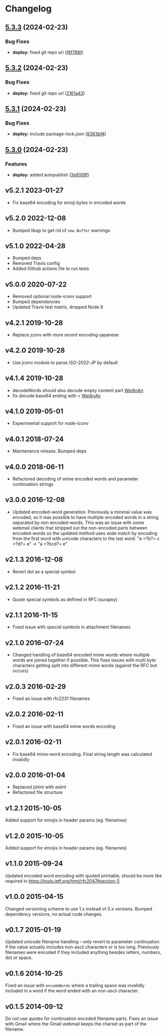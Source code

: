 # Changelog

## [5.3.3](https://github.com/nodemailer/libmime/compare/v5.3.2...v5.3.3) (2024-02-23)


### Bug Fixes

* **deploy:** fixed git repo url ([f8f788f](https://github.com/nodemailer/libmime/commit/f8f788fd5d3f1148fb2e880e37c76cec6741a852))

## [5.3.2](https://github.com/nodemailer/libmime/compare/v5.3.1...v5.3.2) (2024-02-23)


### Bug Fixes

* **deploy:** fixed git repo url ([2161a43](https://github.com/nodemailer/libmime/commit/2161a43a87083ff99125b5335d3a2e1dee4c5663))

## [5.3.1](https://github.com/nodemailer/libmime/compare/v5.3.0...v5.3.1) (2024-02-23)


### Bug Fixes

* **deploy:** include package-lock.json ([8363bf4](https://github.com/nodemailer/libmime/commit/8363bf42c889e95fccf1c3f017db759434481bc1))

## [5.3.0](https://github.com/nodemailer/libmime/compare/v5.2.1...v5.3.0) (2024-02-23)


### Features

* **deploy:** added autopublish ([3e8109f](https://github.com/nodemailer/libmime/commit/3e8109f19bc7b9fb313467f61177ab08459ecf21))

## v5.2.1 2023-01-27

-   Fix base64 encoding for emoji bytes in encoded words

## v5.2.0 2022-12-08

-   Bumped libqp to get rid of `new Buffer` warnings

## v5.1.0 2022-04-28

-   Bumped deps
-   Removed Travis config
-   Added Github actions file to run tests

## v5.0.0 2020-07-22

-   Removed optional node-iconv support
-   Bumped dependencies
-   Updated Travis test matrix, dropped Node 8

## v4.2.1 2019-10-28

-   Replace jconv with more recent encoding-japanese

## v4.2.0 2019-10-28

-   Use jconv module to parse ISO-2022-JP by default

## v4.1.4 2019-10-28

-   decodeWords should also decode empty content part [WeiAnAn](9bbcfd2)
-   fix decode base64 ending with = [WeiAnAn](6e656e2)

## v4.1.0 2019-05-01

-   Experimental support for node-iconv

## v4.0.1 2018-07-24

-   Maintenance release. Bumped deps

## v4.0.0 2018-06-11

-   Refactored decoding of mime encoded words and parameter continuation strings

## v3.0.0 2016-12-08

-   Updated encoded-word generation. Previously a minimal value was encoded, so it was possible to have multiple encoded words in a string separated by non encoded-words. This was an issue with some webmail clients that stripped out the non-encoded parts between encoded-words so the updated method uses wide match by encoding from the first word with unicode characters to the last word. "a =?b?= c =?d?= e" -> "a =?bcd?= e"

## v2.1.3 2016-12-08

-   Revert dot as a special symbol

## v2.1.2 2016-11-21

-   Quote special symbols as defined in RFC (surajwy)

## v2.1.1 2016-11-15

-   Fixed issue with special symbols in attachment filenames

## v2.1.0 2016-07-24

-   Changed handling of base64 encoded mime words where multiple words are joined together if possible. This fixes issues with multi byte characters getting split into different mime words (against the RFC but occurs)

## v2.0.3 2016-02-29

-   Fixed an issue with rfc2231 filenames

## v2.0.2 2016-02-11

-   Fixed an issue with base64 mime words encoding

## v2.0.1 2016-02-11

-   Fix base64 mime-word encoding. Final string length was calculated invalidly

## v2.0.0 2016-01-04

-   Replaced jshint with eslint
-   Refactored file structure

## v1.2.1 2015-10-05

Added support for emojis in header params (eg. filenames)

## v1.2.0 2015-10-05

Added support for emojis in header params (eg. filenames)

## v1.1.0 2015-09-24

Updated encoded word encoding with quoted printable, should be more like required in https://tools.ietf.org/html/rfc2047#section-5

## v1.0.0 2015-04-15

Changed versioning scheme to use 1.x instead of 0.x versions. Bumped dependency versions, no actual code changes.

## v0.1.7 2015-01-19

Updated unicode filename handling – only revert to parameter continuation if the value actually includes
non-ascii characters or is too long. Previously filenames were encoded if they included anything
besides letters, numbers, dot or space.

## v0.1.6 2014-10-25

Fixed an issue with `encodeWords` where a trailing space was invalidly included in a word if the word
ended with an non-ascii character.

## v0.1.5 2014-09-12

Do not use quotes for continuation encoded filename parts. Fixes an issue with Gmail where the Gmail webmail keeps the charset as part of the filename.
